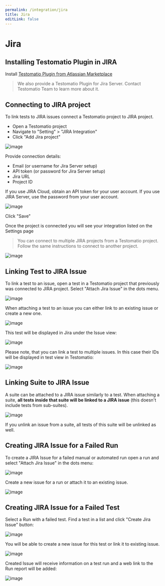 ```yaml
---
permalink: /integration/jira
title: Jira
editLink: false
---
```


# Jira

## Installing Testomatio Plugin in JIRA

Install [Testomatio Plugin from Atlassian Marketplace](https://marketplace.atlassian.com/apps/1224120/testomatio?hosting=cloud&tab=overview)

> We also provide a Testomatio Plugin for Jira Server. Contact Testomatio Team to learn more about it.

## Connecting to JIRA project

To link tests to JIRA issues connect a Testomatio project to JIRA project.

* Open a Testomatio project
* Navigate to "Setting" > "JIRA Integration"
* Click "Add Jira project"

![image](https://user-images.githubusercontent.com/220264/107305516-cbf8a300-6a8b-11eb-8e0a-91f99883e561.png)

Provide connection details:

* Email (or username for Jira Server setup)
* API token (or password for Jira Server setup)
* Jira URL
* Project ID

If you use JIRA Cloud, obtain an API token for your user account.
If you use JIRA Server, use the password from your user account.

![image](https://user-images.githubusercontent.com/220264/107337523-26f9bc80-6ac3-11eb-9aae-1cf6dc212b16.png)

Click "Save"

Once the project is connected you will see your integration listed on the Settings page

> You can connect to multiple JIRA projects from a Testomatio project. Follow the same instructions to connect to another project.

![image](https://user-images.githubusercontent.com/220264/107337556-32e57e80-6ac3-11eb-856b-d1b322b4bee9.png)

## Linking Test to JIRA Issue

To link a test to an issue, open a test in a Testomatio project that previously was connected to JIRA project. Select "Attach Jira Issue" in the dots menu.

![image](https://user-images.githubusercontent.com/220264/107340353-53fb9e80-6ac6-11eb-95ee-6ff3105f3ab8.png)

When attaching a test to an issue you can either link to an existing issue or create a new one.

![image](https://user-images.githubusercontent.com/220264/107340378-5e1d9d00-6ac6-11eb-9097-624520da3ee1.png)

This test will be displayed in Jira under the Issue view:

![image](https://user-images.githubusercontent.com/220264/107340411-6b3a8c00-6ac6-11eb-87c4-b187fa36a4f8.png)

Please note, that you can link a test to multiple issues. In this case their IDs will be displayed in test view in Testomatio:

![image](https://user-images.githubusercontent.com/220264/107340452-75f52100-6ac6-11eb-8ba8-57174bfcf190.png)

## Linking Suite to JIRA Issue

A suite can be attached to a JIRA issue similarly to a test. When attaching a suite, **all tests inside that suite will be linked to a JIRA issue** (this doesn't include tests from sub-suites). 

![image](https://user-images.githubusercontent.com/220264/107340686-b9e82600-6ac6-11eb-8d91-e58e708961af.png)

If you unlink an issue from a suite, all tests of this suite will be unlinked as well.

## Creating JIRA Issue for a Failed Run

To create a JIRA Issue for a failed manual or automated run open a run and select "Attach Jira Issue" in the dots menu: 

![image](https://user-images.githubusercontent.com/220264/107340742-ca000580-6ac6-11eb-8f91-3a375a4c4aca.png)

Create a new issue for a run or attach it to an existing issue.

![image](https://user-images.githubusercontent.com/220264/107340760-cec4b980-6ac6-11eb-8faf-e250f10c5d68.png)

## Creating JIRA Issue for a Failed Test

Select a Run with a failed test. Find a test in a list and click "Create Jira Issue" button:

![image](https://user-images.githubusercontent.com/220264/107340804-d7b58b00-6ac6-11eb-8879-131c2b582af7.png)

You will be able to create a new issue for this test or link it to existing issue.

![image](https://user-images.githubusercontent.com/220264/107340822-dd12d580-6ac6-11eb-97b3-30d3f353f99b.png)

Created Issue will receive information on a test run and a web link to the Run report will be added:

![image](https://user-images.githubusercontent.com/220264/107340839-e308b680-6ac6-11eb-9481-a08099af4f4f.png)

